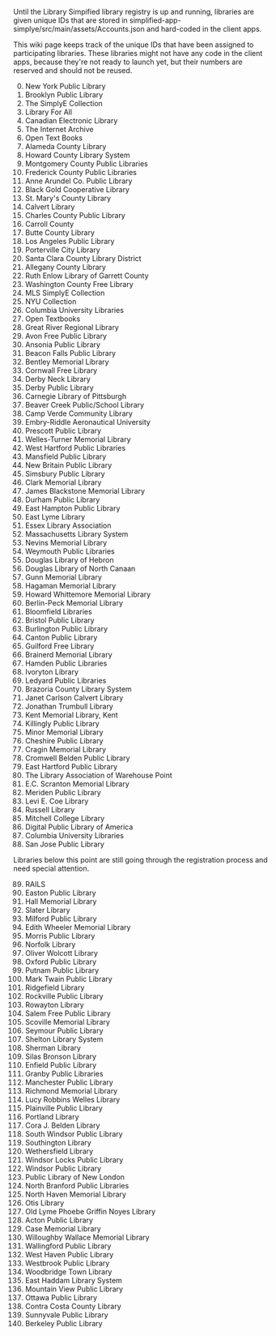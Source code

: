 Until the Library Simpified library registry is up and running, libraries are given unique IDs that are stored in simplified-app-simplye/src/main/assets/Accounts.json and hard-coded in the client apps.

This wiki page keeps track of the unique IDs that have been assigned to participating libraries. These libraries might not have any code in the client apps, because they're not ready to launch yet, but their numbers are reserved and should not be reused.

0. New York Public Library
1. Brooklyn Public Library
2. The SimplyE Collection
3. Library For All
4. Canadian Electronic Library
5. The Internet Archive
6. Open Text Books
7. Alameda County Library
8. Howard County Library System
9. Montgomery County Public Libraries
10. Frederick County Public Libraries
11. Anne Arundel Co. Public Library
12. Black Gold Cooperative Library
13. St. Mary's County Library
14. Calvert Library
15. Charles County Public Library
16. Carroll County
17. Butte County Library
18. Los Angeles Public Library
19. Porterville City Library
20. Santa Clara County Library District
21. Allegany County Library
22. Ruth Enlow Library of Garrett County
23. Washington County Free Library
24. MLS SimplyE Collection
25. NYU Collection
26. Columbia University Libraries
27. Open Textbooks
28. Great River Regional Library
29. Avon Free Public Library
30. Ansonia Public Library
31. Beacon Falls Public Library
32. Bentley Memorial Library
33. Cornwall Free Library
34. Derby Neck Library
35. Derby Public Library
36. Carnegie Library of Pittsburgh
37. Beaver Creek Public/School Library
38. Camp Verde Community Library
39. Embry-Riddle Aeronautical University
40. Prescott Public Library
41. Welles-Turner Memorial Library
42. West Hartford Public Libraries
43. Mansfield Public Library
44. New Britain Public Library
45. Simsbury Public Library
46. Clark Memorial Library
47. James Blackstone Memorial Library
48. Durham Public Library
49. East Hampton Public Library
50. East Lyme Library
51. Essex Library Association
52. Massachusetts Library System
53. Nevins Memorial Library
54. Weymouth Public Libraries
55. Douglas Library of Hebron
56. Douglas Library of North Canaan
57. Gunn Memorial Library
58. Hagaman Memorial Library
59. Howard Whittemore Memorial Library
60. Berlin-Peck Memorial Library
61. Bloomfield Libraries
62. Bristol Public Library
63. Burlington Public Library
64. Canton Public Library
65. Guilford Free Library
66. Brainerd Memorial Library
67. Hamden Public Libraries
68. Ivoryton Library
69. Ledyard Public Libraries
70. Brazoria County Library System
71. Janet Carlson Calvert Library
72. Jonathan Trumbull Library
73. Kent Memorial Library, Kent
74. Killingly Public Library
75. Minor Memorial Library
76. Cheshire Public Library
77. Cragin Memorial Library
78. Cromwell Belden Public Library
79. East Hartford Public Library
80. The Library Association of Warehouse Point
81. E.C. Scranton Memorial Library
82. Meriden Public Library
83. Levi E. Coe Library
84. Russell Library
85. Mitchell College Library
86. Digital Public Library of America
87. Columbia University Libraries
88. San Jose Public Library

Libraries below this point are still going through the registration process and need special attention.

89. RAILS
90. Easton Public Library
91. Hall Memorial Library
92. Slater Library
93. Milford Public Library
94. Edith Wheeler Memorial Library
95. Morris Public Library
96. Norfolk Library
97. Oliver Wolcott Library
98. Oxford Public Library
99. Putnam Public Library
100. Mark Twain Public Library
101. Ridgefield Library
102. Rockville Public Library
103. Rowayton Library
104. Salem Free Public Library
105. Scoville Memorial Library
106. Seymour Public Library
107. Shelton Library System
108. Sherman Library
109. Silas Bronson Library
110. Enfield Public Library
111. Granby Public Libraries
112. Manchester Public Library
113. Richmond Memorial Library
114. Lucy Robbins Welles Library
115. Plainville Public Library
116. Portland Library
117. Cora J. Belden Library
118. South Windsor Public Library
119. Southington Library
120. Wethersfield Library
121. Windsor Locks Public Library
122. Windsor Public Library
123. Public Library of New London
124. North Branford Public Libraries
125. North Haven Memorial Library
126. Otis Library
127. Old Lyme Phoebe Griffin Noyes Library
128. Acton Public Library
129. Case Memorial Library
130. Willoughby Wallace Memorial Library
131. Wallingford Public Library
132. West Haven Public Library
133. Westbrook Public Library
134. Woodbridge Town Library
135. East Haddam Library System
136. Mountain View Public Library
137. Ottawa Public Library
138. Contra Costa County Library
139. Sunnyvale Public Library
140. Berkeley Public Library